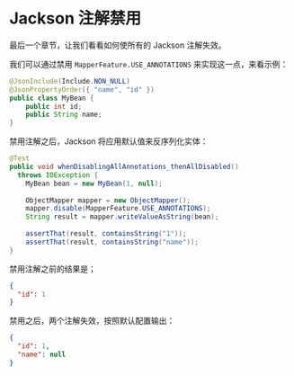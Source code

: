 # Jackson 注解禁用

最后一个章节，让我们看看如何使所有的 Jackson 注解失效。

我们可以通过禁用 `MapperFeature.USE_ANNOTATIONS` 来实现这一点，来看示例：

```java
@JsonInclude(Include.NON_NULL)
@JsonPropertyOrder({ "name", "id" })
public class MyBean {
    public int id;
    public String name;
}
```

禁用注解之后，Jackson 将应用默认值来反序列化实体：

```java
@Test
public void whenDisablingAllAnnotations_thenAllDisabled()
  throws IOException {
    MyBean bean = new MyBean(1, null);
    
    ObjectMapper mapper = new ObjectMapper();
    mapper.disable(MapperFeature.USE_ANNOTATIONS);
    String result = mapper.writeValueAsString(bean);
 
    assertThat(result, containsString("1"));
    assertThat(result, containsString("name"));
}
```

禁用注解之前的结果是；

```json
{
  "id": 1
}
```

禁用之后，两个注解失效，按照默认配置输出：

```json
{
  "id": 1,
  "name": null
}
```
